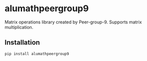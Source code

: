 # alumathpeergroup9

Matrix operations library created by Peer-group-9. Supports matrix multiplication.

## Installation

```bash
pip install alumathpeergroup9
